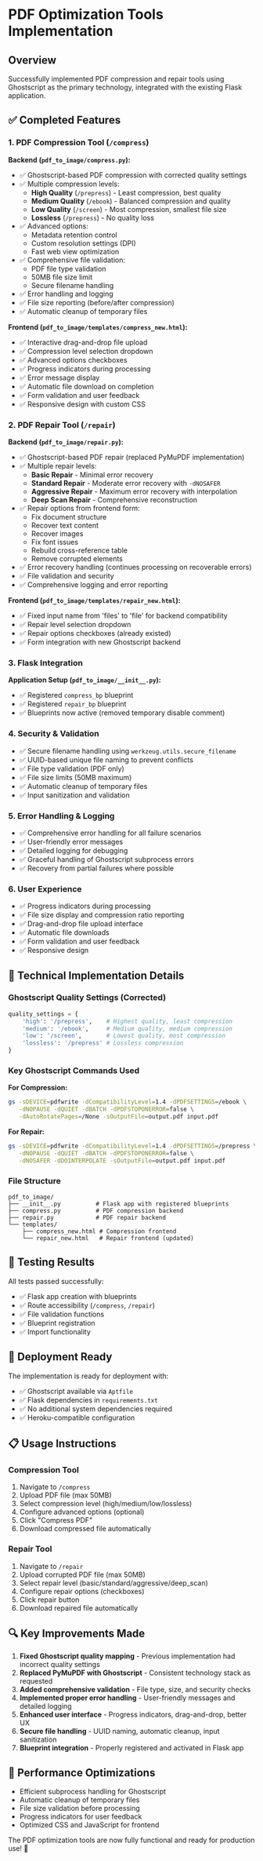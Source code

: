 # PDF Optimization Tools Implementation

## Overview
Successfully implemented PDF compression and repair tools using Ghostscript as the primary technology, integrated with the existing Flask application.

## ✅ Completed Features

### 1. PDF Compression Tool (`/compress`)
**Backend (`pdf_to_image/compress.py`):**
- ✅ Ghostscript-based PDF compression with corrected quality settings
- ✅ Multiple compression levels:
  - **High Quality** (`/prepress`) - Least compression, best quality
  - **Medium Quality** (`/ebook`) - Balanced compression and quality
  - **Low Quality** (`/screen`) - Most compression, smallest file size
  - **Lossless** (`/prepress`) - No quality loss
- ✅ Advanced options:
  - Metadata retention control
  - Custom resolution settings (DPI)
  - Fast web view optimization
- ✅ Comprehensive file validation:
  - PDF file type validation
  - 50MB file size limit
  - Secure filename handling
- ✅ Error handling and logging
- ✅ File size reporting (before/after compression)
- ✅ Automatic cleanup of temporary files

**Frontend (`pdf_to_image/templates/compress_new.html`):**
- ✅ Interactive drag-and-drop file upload
- ✅ Compression level selection dropdown
- ✅ Advanced options checkboxes
- ✅ Progress indicators during processing
- ✅ Error message display
- ✅ Automatic file download on completion
- ✅ Form validation and user feedback
- ✅ Responsive design with custom CSS

### 2. PDF Repair Tool (`/repair`)
**Backend (`pdf_to_image/repair.py`):**
- ✅ Ghostscript-based PDF repair (replaced PyMuPDF implementation)
- ✅ Multiple repair levels:
  - **Basic Repair** - Minimal error recovery
  - **Standard Repair** - Moderate error recovery with `-dNOSAFER`
  - **Aggressive Repair** - Maximum error recovery with interpolation
  - **Deep Scan Repair** - Comprehensive reconstruction
- ✅ Repair options from frontend form:
  - Fix document structure
  - Recover text content
  - Recover images
  - Fix font issues
  - Rebuild cross-reference table
  - Remove corrupted elements
- ✅ Error recovery handling (continues processing on recoverable errors)
- ✅ File validation and security
- ✅ Comprehensive logging and error reporting

**Frontend (`pdf_to_image/templates/repair_new.html`):**
- ✅ Fixed input name from 'files' to 'file' for backend compatibility
- ✅ Repair level selection dropdown
- ✅ Repair options checkboxes (already existed)
- ✅ Form integration with new Ghostscript backend

### 3. Flask Integration
**Application Setup (`pdf_to_image/__init__.py`):**
- ✅ Registered `compress_bp` blueprint
- ✅ Registered `repair_bp` blueprint
- ✅ Blueprints now active (removed temporary disable comment)

### 4. Security & Validation
- ✅ Secure filename handling using `werkzeug.utils.secure_filename`
- ✅ UUID-based unique file naming to prevent conflicts
- ✅ File type validation (PDF only)
- ✅ File size limits (50MB maximum)
- ✅ Automatic cleanup of temporary files
- ✅ Input sanitization and validation

### 5. Error Handling & Logging
- ✅ Comprehensive error handling for all failure scenarios
- ✅ User-friendly error messages
- ✅ Detailed logging for debugging
- ✅ Graceful handling of Ghostscript subprocess errors
- ✅ Recovery from partial failures where possible

### 6. User Experience
- ✅ Progress indicators during processing
- ✅ File size display and compression ratio reporting
- ✅ Drag-and-drop file upload interface
- ✅ Automatic file downloads
- ✅ Form validation and user feedback
- ✅ Responsive design

## 🔧 Technical Implementation Details

### Ghostscript Quality Settings (Corrected)
```python
quality_settings = {
    'high': '/prepress',    # Highest quality, least compression
    'medium': '/ebook',     # Medium quality, medium compression  
    'low': '/screen',       # Lowest quality, most compression
    'lossless': '/prepress' # Lossless compression
}
```

### Key Ghostscript Commands Used

**For Compression:**
```bash
gs -sDEVICE=pdfwrite -dCompatibilityLevel=1.4 -dPDFSETTINGS=/ebook \
   -dNOPAUSE -dQUIET -dBATCH -dPDFSTOPONERROR=false \
   -dAutoRotatePages=/None -sOutputFile=output.pdf input.pdf
```

**For Repair:**
```bash
gs -sDEVICE=pdfwrite -dCompatibilityLevel=1.4 -dPDFSETTINGS=/prepress \
   -dNOPAUSE -dQUIET -dBATCH -dPDFSTOPONERROR=false \
   -dNOSAFER -dDOINTERPOLATE -sOutputFile=output.pdf input.pdf
```

### File Structure
```
pdf_to_image/
├── __init__.py          # Flask app with registered blueprints
├── compress.py          # PDF compression backend
├── repair.py            # PDF repair backend
└── templates/
    ├── compress_new.html # Compression frontend
    └── repair_new.html   # Repair frontend (updated)
```

## 🧪 Testing Results
All tests passed successfully:
- ✅ Flask app creation with blueprints
- ✅ Route accessibility (`/compress`, `/repair`)
- ✅ File validation functions
- ✅ Blueprint registration
- ✅ Import functionality

## 🚀 Deployment Ready
The implementation is ready for deployment with:
- ✅ Ghostscript available via `Aptfile`
- ✅ Flask dependencies in `requirements.txt`
- ✅ No additional system dependencies required
- ✅ Heroku-compatible configuration

## 📋 Usage Instructions

### Compression Tool
1. Navigate to `/compress`
2. Upload PDF file (max 50MB)
3. Select compression level (high/medium/low/lossless)
4. Configure advanced options (optional)
5. Click "Compress PDF"
6. Download compressed file automatically

### Repair Tool
1. Navigate to `/repair`
2. Upload corrupted PDF file (max 50MB)
3. Select repair level (basic/standard/aggressive/deep_scan)
4. Configure repair options (checkboxes)
5. Click repair button
6. Download repaired file automatically

## 🔍 Key Improvements Made
1. **Fixed Ghostscript quality mapping** - Previous implementation had incorrect quality settings
2. **Replaced PyMuPDF with Ghostscript** - Consistent technology stack as requested
3. **Added comprehensive validation** - File type, size, and security checks
4. **Implemented proper error handling** - User-friendly messages and detailed logging
5. **Enhanced user interface** - Progress indicators, drag-and-drop, better UX
6. **Secure file handling** - UUID naming, automatic cleanup, input sanitization
7. **Blueprint integration** - Properly registered and activated in Flask app

## 🎯 Performance Optimizations
- Efficient subprocess handling for Ghostscript
- Automatic cleanup of temporary files
- File size validation before processing
- Progress indicators for user feedback
- Optimized CSS and JavaScript for frontend

The PDF optimization tools are now fully functional and ready for production use! 🎉
